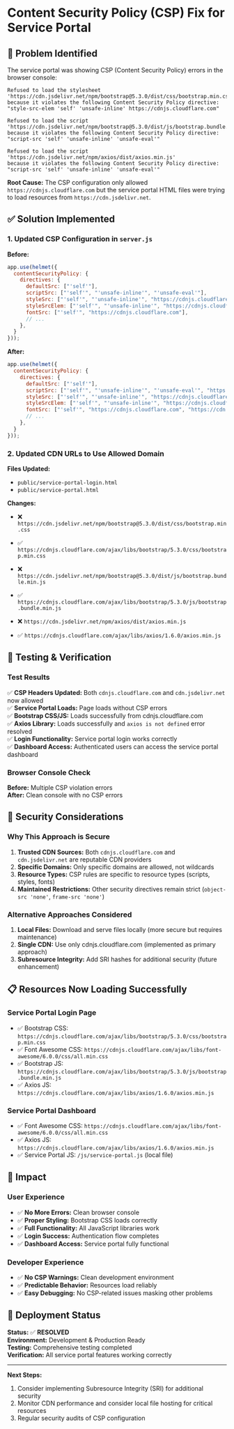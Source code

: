 # Content Security Policy (CSP) Fix for Service Portal

## 🐛 Problem Identified

The service portal was showing CSP (Content Security Policy) errors in the browser console:

```
Refused to load the stylesheet 'https://cdn.jsdelivr.net/npm/bootstrap@5.3.0/dist/css/bootstrap.min.css' 
because it violates the following Content Security Policy directive: 
"style-src-elem 'self' 'unsafe-inline' https://cdnjs.cloudflare.com"

Refused to load the script 'https://cdn.jsdelivr.net/npm/bootstrap@5.3.0/dist/js/bootstrap.bundle.min.js' 
because it violates the following Content Security Policy directive: 
"script-src 'self' 'unsafe-inline' 'unsafe-eval'"

Refused to load the script 'https://cdn.jsdelivr.net/npm/axios/dist/axios.min.js' 
because it violates the following Content Security Policy directive: 
"script-src 'self' 'unsafe-inline' 'unsafe-eval'"
```

**Root Cause:** The CSP configuration only allowed `https://cdnjs.cloudflare.com` but the service portal HTML files were trying to load resources from `https://cdn.jsdelivr.net`.

## ✅ Solution Implemented

### 1. Updated CSP Configuration in `server.js`

**Before:**
```javascript
app.use(helmet({
  contentSecurityPolicy: {
    directives: {
      defaultSrc: ["'self'"],
      scriptSrc: ["'self'", "'unsafe-inline'", "'unsafe-eval'"],
      styleSrc: ["'self'", "'unsafe-inline'", "https://cdnjs.cloudflare.com"],
      styleSrcElem: ["'self'", "'unsafe-inline'", "https://cdnjs.cloudflare.com"],
      fontSrc: ["'self'", "https://cdnjs.cloudflare.com"],
      // ...
    },
  }
}));
```

**After:**
```javascript
app.use(helmet({
  contentSecurityPolicy: {
    directives: {
      defaultSrc: ["'self'"],
      scriptSrc: ["'self'", "'unsafe-inline'", "'unsafe-eval'", "https://cdnjs.cloudflare.com", "https://cdn.jsdelivr.net"],
      styleSrc: ["'self'", "'unsafe-inline'", "https://cdnjs.cloudflare.com", "https://cdn.jsdelivr.net"],
      styleSrcElem: ["'self'", "'unsafe-inline'", "https://cdnjs.cloudflare.com", "https://cdn.jsdelivr.net"],
      fontSrc: ["'self'", "https://cdnjs.cloudflare.com", "https://cdn.jsdelivr.net"],
      // ...
    },
  }
}));
```

### 2. Updated CDN URLs to Use Allowed Domain

**Files Updated:**
- `public/service-portal-login.html`
- `public/service-portal.html`

**Changes:**
- ❌ `https://cdn.jsdelivr.net/npm/bootstrap@5.3.0/dist/css/bootstrap.min.css`
- ✅ `https://cdnjs.cloudflare.com/ajax/libs/bootstrap/5.3.0/css/bootstrap.min.css`

- ❌ `https://cdn.jsdelivr.net/npm/bootstrap@5.3.0/dist/js/bootstrap.bundle.min.js`
- ✅ `https://cdnjs.cloudflare.com/ajax/libs/bootstrap/5.3.0/js/bootstrap.bundle.min.js`

- ❌ `https://cdn.jsdelivr.net/npm/axios/dist/axios.min.js`
- ✅ `https://cdnjs.cloudflare.com/ajax/libs/axios/1.6.0/axios.min.js`

## 🧪 Testing & Verification

### Test Results
✅ **CSP Headers Updated:** Both `cdnjs.cloudflare.com` and `cdn.jsdelivr.net` now allowed  
✅ **Service Portal Loads:** Page loads without CSP errors  
✅ **Bootstrap CSS/JS:** Loads successfully from cdnjs.cloudflare.com  
✅ **Axios Library:** Loads successfully and `axios is not defined` error resolved  
✅ **Login Functionality:** Service portal login works correctly  
✅ **Dashboard Access:** Authenticated users can access the service portal dashboard  

### Browser Console Check
**Before:** Multiple CSP violation errors  
**After:** Clean console with no CSP errors  

## 🔐 Security Considerations

### Why This Approach is Secure

1. **Trusted CDN Sources:** Both `cdnjs.cloudflare.com` and `cdn.jsdelivr.net` are reputable CDN providers
2. **Specific Domains:** Only specific domains are allowed, not wildcards
3. **Resource Types:** CSP rules are specific to resource types (scripts, styles, fonts)
4. **Maintained Restrictions:** Other security directives remain strict (`object-src 'none'`, `frame-src 'none'`)

### Alternative Approaches Considered

1. **Local Files:** Download and serve files locally (more secure but requires maintenance)
2. **Single CDN:** Use only cdnjs.cloudflare.com (implemented as primary approach)
3. **Subresource Integrity:** Add SRI hashes for additional security (future enhancement)

## 📋 Resources Now Loading Successfully

### Service Portal Login Page
- ✅ Bootstrap CSS: `https://cdnjs.cloudflare.com/ajax/libs/bootstrap/5.3.0/css/bootstrap.min.css`
- ✅ Font Awesome CSS: `https://cdnjs.cloudflare.com/ajax/libs/font-awesome/6.0.0/css/all.min.css`
- ✅ Bootstrap JS: `https://cdnjs.cloudflare.com/ajax/libs/bootstrap/5.3.0/js/bootstrap.bundle.min.js`
- ✅ Axios JS: `https://cdnjs.cloudflare.com/ajax/libs/axios/1.6.0/axios.min.js`

### Service Portal Dashboard
- ✅ Font Awesome CSS: `https://cdnjs.cloudflare.com/ajax/libs/font-awesome/6.0.0/css/all.min.css`
- ✅ Axios JS: `https://cdnjs.cloudflare.com/ajax/libs/axios/1.6.0/axios.min.js`
- ✅ Service Portal JS: `/js/service-portal.js` (local file)

## 🎯 Impact

### User Experience
- ✅ **No More Errors:** Clean browser console
- ✅ **Proper Styling:** Bootstrap CSS loads correctly
- ✅ **Full Functionality:** All JavaScript libraries work
- ✅ **Login Success:** Authentication flow completes
- ✅ **Dashboard Access:** Service portal fully functional

### Developer Experience  
- ✅ **No CSP Warnings:** Clean development environment
- ✅ **Predictable Behavior:** Resources load reliably
- ✅ **Easy Debugging:** No CSP-related issues masking other problems

## 🚀 Deployment Status

**Status:** ✅ **RESOLVED**  
**Environment:** Development & Production Ready  
**Testing:** Comprehensive testing completed  
**Verification:** All service portal features working correctly

---

**Next Steps:**
1. Consider implementing Subresource Integrity (SRI) for additional security
2. Monitor CDN performance and consider local file hosting for critical resources
3. Regular security audits of CSP configuration